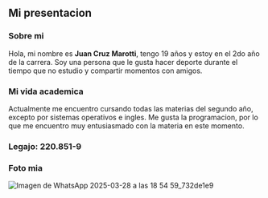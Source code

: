 ## Mi presentacion
### Sobre mi
Hola, mi nombre es **Juan Cruz Marotti**, tengo 19 años y estoy en el 2do año de la carrera. Soy una persona que le gusta hacer deporte durante el tiempo que no estudio y compartir momentos con amigos.
### Mi vida academica
Actualmente me encuentro cursando todas las materias del segundo año, excepto por sistemas operativos e ingles. 
Me gusta la programacion, por lo que me encuentro muy entusiasmado con la materia en este momento.
### Legajo: 220.851-9
### Foto mia
![Imagen de WhatsApp 2025-03-28 a las 18 54 59_732de1e9](https://github.com/user-attachments/assets/46c8faab-9580-43ae-ba8e-afe52c5b3845)

